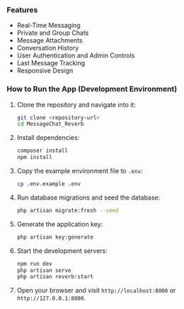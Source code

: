 
### Features

- Real-Time Messaging
- Private and Group Chats
- Message Attachments
- Conversation History
- User Authentication and Admin Controls
- Last Message Tracking
- Responsive Design

### How to Run the App (Development Environment)

1. Clone the repository and navigate into it:
    ```sh
    git clone <repository-url>
    cd MessageChat_Reverb
    ```
2. Install dependencies:
    ```sh
    composer install
    npm install
    ```
3. Copy the example environment file to `.env`:
    ```sh
    cp .env.example .env
    ```
4. Run database migrations and seed the database:
    ```sh
    php artisan migrate:fresh --seed
    ```
5. Generate the application key:
    ```sh
    php artisan key:generate
    ```
6. Start the development servers:
    ```sh
    npm run dev
    php artisan serve
    php artisan reverb:start
    ```
7. Open your browser and visit `http://localhost:8000` or `http://127.0.0.1:8000`.

